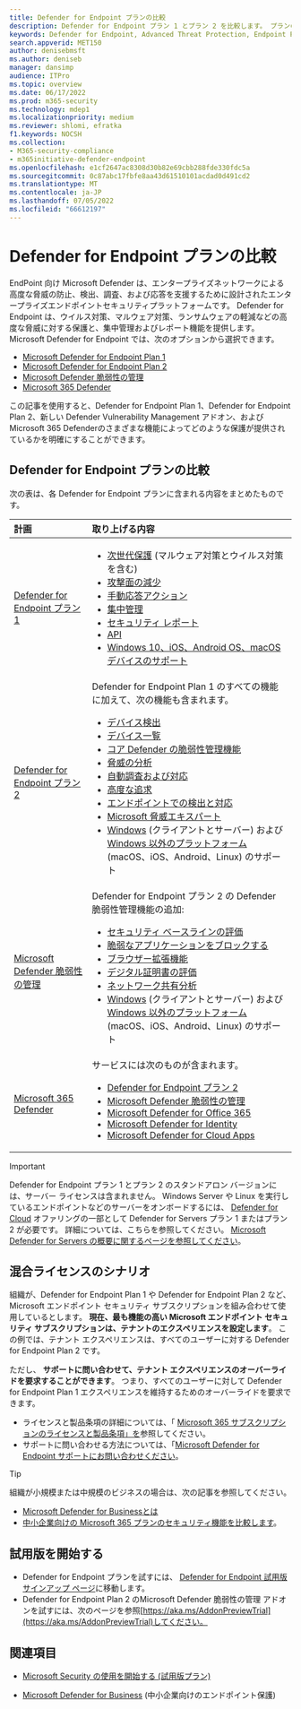 ```yaml
---
title: Defender for Endpoint プランの比較
description: Defender for Endpoint プラン 1 とプラン 2 を比較します。 プランの違いについて理解し、組織のニーズに合ったプランを選択します。
keywords: Defender for Endpoint, Advanced Threat Protection, Endpoint Protection
search.appverid: MET150
author: denisebmsft
ms.author: deniseb
manager: dansimp
audience: ITPro
ms.topic: overview
ms.date: 06/17/2022
ms.prod: m365-security
ms.technology: mdep1
ms.localizationpriority: medium
ms.reviewer: shlomi, efratka
f1.keywords: NOCSH
ms.collection:
- M365-security-compliance
- m365initiative-defender-endpoint
ms.openlocfilehash: e1cf2647ac8308d30b82e69cbb288fde330fdc5a
ms.sourcegitcommit: 0c87abc17fbfe8aa43d61510101acdad0d491cd2
ms.translationtype: MT
ms.contentlocale: ja-JP
ms.lasthandoff: 07/05/2022
ms.locfileid: "66612197"
---
```

# <a name="compare-microsoft-defender-for-endpoint-plans"></a>Defender for Endpoint プランの比較

EndPoint 向け Microsoft Defender は、エンタープライズネットワークによる高度な脅威の防止、検出、調査、および応答を支援するために設計されたエンタープライズエンドポイントセキュリティプラットフォームです。 Defender for Endpoint は、ウイルス対策、マルウェア対策、ランサムウェアの軽減などの高度な脅威に対する保護と、集中管理およびレポート機能を提供します。 Microsoft Defender for Endpoint では、次のオプションから選択できます。

- [Microsoft Defender for Endpoint Plan 1](https://go.microsoft.com/fwlink/p/?linkid=2154037)
- [Microsoft Defender for Endpoint Plan 2](https://go.microsoft.com/fwlink/p/?linkid=2154037)
- [Microsoft Defender 脆弱性の管理](../defender-vulnerability-management/index.yml)
- [Microsoft 365 Defender](https://go.microsoft.com/fwlink/?linkid=2118804)

この記事を使用すると、Defender for Endpoint Plan 1、Defender for Endpoint Plan 2、新しい Defender Vulnerability Management アドオン、およびMicrosoft 365 Defenderのさまざまな機能によってどのような保護が提供されているかを明確にすることができます。

## <a name="compare-defender-for-endpoint-plans"></a>Defender for Endpoint プランの比較

次の表は、各 Defender for Endpoint プランに含まれる内容をまとめたものです。

| 計画 | 取り上げる内容 |
|:---|:---|
| [Defender for Endpoint プラン 1](defender-endpoint-plan-1.md) | <ul><li>[次世代保護](defender-endpoint-plan-1.md#next-generation-protection) (マルウェア対策とウイルス対策を含む)</li><li>[攻撃面の減少](defender-endpoint-plan-1.md#attack-surface-reduction)</li><li> [手動応答アクション](defender-endpoint-plan-1.md#manual-response-actions)</li><li>[集中管理](defender-endpoint-plan-1.md#centralized-management)</li><li>[セキュリティ レポート](defender-endpoint-plan-1.md#reporting)</li><li>[API](defender-endpoint-plan-1.md#apis)</li><li>[Windows 10、iOS、Android OS、macOS デバイスのサポート](defender-endpoint-plan-1.md#cross-platform-support)</li></ul>|
| [Defender for Endpoint プラン 2](microsoft-defender-endpoint.md) | Defender for Endpoint Plan 1 のすべての機能に加えて、次の機能も含まれます。<ul><li>[デバイス検出](device-discovery.md)</li><li>[デバイス一覧](machines-view-overview.md)</li><li>[コア Defender の脆弱性管理機能](../defender-vulnerability-management/defender-vulnerability-management-capabilities.md)</li><li>[脅威の分析](threat-analytics.md)</li><li>[自動調査および対応](automated-investigations.md)</li><li>[高度な追求](advanced-hunting-overview.md)</li><li>[エンドポイントでの検出と対応](overview-endpoint-detection-response.md)</li><li>[Microsoft 脅威エキスパート](microsoft-threat-experts.md)</li><li>[Windows](configure-endpoints.md) (クライアントとサーバー) および [Windows 以外のプラットフォーム](configure-endpoints-non-windows.md) (macOS、iOS、Android、Linux) のサポート</li></ul> |
| [Microsoft Defender 脆弱性の管理](../defender-vulnerability-management/defender-vulnerability-management-capabilities.md) | Defender for Endpoint プラン 2 の Defender 脆弱性管理機能の追加:<ul><li>[セキュリティ ベースラインの評価](../defender-vulnerability-management/tvm-security-baselines.md)</li><li>[脆弱なアプリケーションをブロックする](../defender-vulnerability-management/tvm-block-vuln-apps.md)</li><li>[ブラウザー拡張機能](../defender-vulnerability-management/tvm-browser-extensions.md)</li><li>[デジタル証明書の評価](../defender-vulnerability-management/tvm-certificate-inventory.md)</li><li>[ネットワーク共有分析](../defender-vulnerability-management/tvm-network-share-assessment.md)</li><li>[Windows](configure-endpoints.md) (クライアントとサーバー) および [Windows 以外のプラットフォーム](configure-endpoints-non-windows.md) (macOS、iOS、Android、Linux) のサポート</li></ul> |
| [Microsoft 365 Defender](../defender/microsoft-365-defender.md) | サービスには次のものが含まれます。 <ul><li>[Defender for Endpoint プラン 2](microsoft-defender-endpoint.md)</li><li>[Microsoft Defender 脆弱性の管理](../defender-vulnerability-management/defender-vulnerability-management.md)</li><li>[Microsoft Defender for Office 365](../office-365-security/overview.md)</li><li>[Microsoft Defender for Identity](/defender-for-identity/)</li><li>[Microsoft Defender for Cloud Apps](/cloud-app-security/)</li></ul>|

> [!IMPORTANT]
> Defender for Endpoint プラン 1 とプラン 2 のスタンドアロン バージョンには、サーバー ライセンスは含まれません。 Windows Server や Linux を実行しているエンドポイントなどのサーバーをオンボードするには、 [Defender for Cloud](/azure/defender-for-cloud/defender-for-cloud-introduction) オファリングの一部として Defender for Servers プラン 1 またはプラン 2 が必要です。 詳細については、こちらを参照してください。 [Microsoft Defender for Servers の概要に関するページを参照してください](/azure/defender-for-cloud/defender-for-servers-introduction)。

## <a name="mixed-licensing-scenarios"></a>混合ライセンスのシナリオ

組織が、Defender for Endpoint Plan 1 や Defender for Endpoint Plan 2 など、Microsoft エンドポイント セキュリティ サブスクリプションを組み合わせて使用しているとします。 **現在、最も機能の高い Microsoft エンドポイント セキュリティ サブスクリプションは、テナントのエクスペリエンスを設定します**。 この例では、テナント エクスペリエンスは、すべてのユーザーに対する Defender for Endpoint Plan 2 です。

ただし、 **サポートに問い合わせて、テナント エクスペリエンスのオーバーライドを要求することができます**。 つまり、すべてのユーザーに対して Defender for Endpoint Plan 1 エクスペリエンスを維持するためのオーバーライドを要求できます。 

- ライセンスと製品条項の詳細については、「 [Microsoft 365 サブスクリプションのライセンスと製品条項」を](https://www.microsoft.com/licensing/terms/productoffering/Microsoft365/MCA)参照してください。
- サポートに問い合わせる方法については、「[Microsoft Defender for Endpoint サポートにお問い合わせください](contact-support.md)。

> [!TIP]
> 組織が小規模または中規模のビジネスの場合は、次の記事を参照してください。
> - [Microsoft Defender for Businessとは](../defender-business/mdb-overview.md)
> - [中小企業向けの Microsoft 365 プランのセキュリティ機能を比較します](../defender-business/compare-mdb-m365-plans.md)。

## <a name="start-a-trial"></a>試用版を開始する

- Defender for Endpoint プランを試すには、 [Defender for Endpoint 試用版サインアップ ページ](https://go.microsoft.com/fwlink/p/?LinkID=2168109)に移動します。
- Defender for Endpoint Plan 2 のMicrosoft Defender 脆弱性の管理 アドオンを試すには、次のページを参照[https://aka.ms/AddonPreviewTrial](https://aka.ms/AddonPreviewTrial)してください。 

## <a name="see-also"></a>関連項目

- [Microsoft Security の使用を開始する (試用版プラン)](https://www.microsoft.com/security/business/get-started/start-free-trial)

- [Microsoft Defender for Business](../defender-business/mdb-overview.md) (中小企業向けのエンドポイント保護)